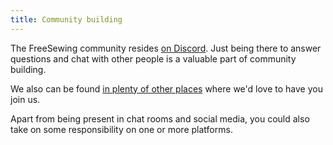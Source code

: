 ```yaml
---
title: Community building
---
```


The FreeSewing community resides [on Discord](https://discord.freesewing.org/). 
Just being there to answer questions and chat with other people is a valuable part of community building.

We also can be found [in plenty of other places](https://freesewing.org/community/where/) where we'd love to have you join us.

Apart from being present in chat rooms and social media, you could also take on some responsibility on one or more platforms.


